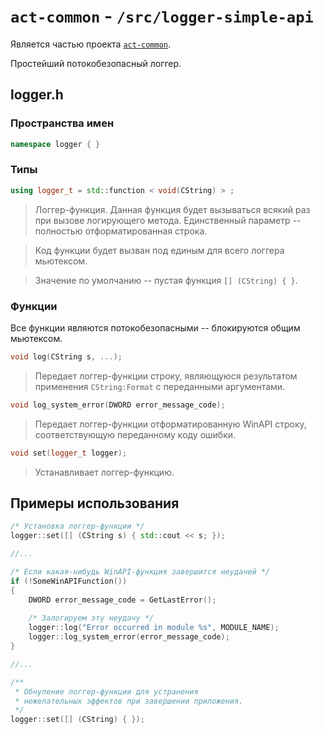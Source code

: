 # `act-common` - `/src/logger-simple-api`

Является частью проекта [`act-common`](https://github.com/Dqxl1t0AQAave4/act-common).

Простейший потокобезопасный логгер.

## logger.h

### Пространства имен

```c++
namespace logger { }
```

### Типы

```c++
using logger_t = std::function < void(CString) > ;
```

> Логгер-функция. Данная функция будет вызываться всякий раз при вызове логирующего метода. Единственный параметр -- полностью отформатированная строка.

> Код функции будет вызван под единым для всего логгера мьютексом.

> Значение по умолчанию -- пустая функция `[] (CString) { }`.

### Функции

Все функции являются потокобезопасными -- блокируются общим мьютексом.

```c++
void log(CString s, ...);
```

> Передает логгер-функции строку, являющуюся результатом применения `CString:Format` с переданными аргументами.

```c++
void log_system_error(DWORD error_message_code);
```

> Передает логгер-функции отформатированную WinAPI строку, соответствующую переданному коду ошибки.

```c++
void set(logger_t logger);
```

> Устанавливает логгер-функцию.

## Примеры использования

```c++
/* Установка логгер-функции */
logger::set([] (CString s) { std::cout << s; });

//...

/* Если какая-нибудь WinAPI-функция завершится неудачей */
if (!SomeWinAPIFunction())
{
    DWORD error_message_code = GetLastError();
    
    /* Залогируем эту неудачу */
    logger::log("Error occurred in module %s", MODULE_NAME);
    logger::log_system_error(error_message_code);
}

//...

/**
 * Обнуление логгер-функции для устранения
 * нежелательных эффектов при завершении приложения.
 */
logger::set([] (CString) { });
```
